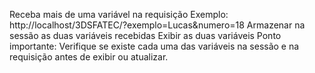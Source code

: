 Receba mais de uma variável na requisição
Exemplo: http://localhost/3DSFATEC/?exemplo=Lucas&numero=18
Armazenar na sessão as duas variáveis recebidas
Exibir as duas variáveis
Ponto importante:
Verifique se existe cada uma das variáveis na sessão e na requisição antes de exibir ou atualizar.